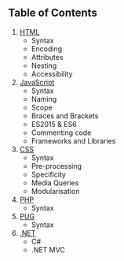## Table of Contents

1. [HTML](/html)
   - Syntax
   - Encoding
   - Attributes
   - Nesting
   - Accessibility
2. [JavaScript](/javascript)
   - Syntax
   - Naming
   - Scope
   - Braces and Brackets
   - ES2015 & ES6
   - Commenting code
   - Frameworks and Libraries
3. [CSS](/css)
   - Syntax
   - Pre-processing
   - Specificity
   - Media Queries
   - Modularisation
4. [PHP](/php)
   - Syntax
5. [PUG](/pug)
   - Syntax
6. [.NET](/dotnet)
   - C#
   - .NET MVC

